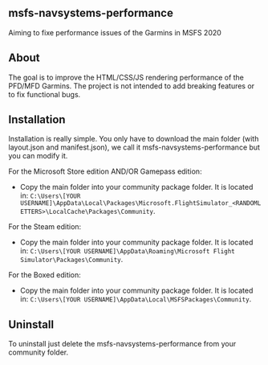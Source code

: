 ## msfs-navsystems-performance
Aiming to fixe performance issues of the Garmins in MSFS 2020

## About
The goal is to improve the HTML/CSS/JS rendering performance of the PFD/MFD Garmins. The project is not intended to add breaking features or to fix functional bugs. 

## Installation
Installation is really simple. You only have to download the main folder (with layout.json and manifest.json), we call it msfs-navsystems-performance but you can modify it.

For the Microsoft Store edition AND/OR Gamepass edition:
* Copy the main folder into your community package folder. It is located in:
`C:\Users\[YOUR USERNAME]\AppData\Local\Packages\Microsoft.FlightSimulator_<RANDOMLETTERS>\LocalCache\Packages\Community`.

For the Steam edition:
* Copy the main folder into your community package folder. It is located in:
`C:\Users\[YOUR USERNAME]\AppData\Roaming\Microsoft Flight Simulator\Packages\Community`.

For the Boxed edition:
* Copy the main folder into your community package folder. It is located in:
`C:\Users\[YOUR USERNAME]\AppData\Local\MSFSPackages\Community`.

## Uninstall
To uninstall just delete the msfs-navsystems-performance from your community folder.
